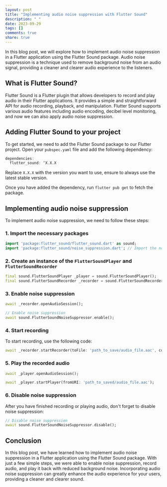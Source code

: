 ```yaml
---
layout: post
title: "Implementing audio noise suppression with Flutter Sound"
description: " "
date: 2023-09-29
tags: []
comments: true
share: true
---
```


In this blog post, we will explore how to implement audio noise suppression in a Flutter application using the Flutter Sound package. Audio noise suppression is a technique used to remove background noise from an audio signal, providing a cleaner and clearer audio experience to the listeners. 

## What is Flutter Sound?

Flutter Sound is a Flutter plugin that allows developers to record and play audio in their Flutter applications. It provides a simple and straightforward API for audio recording, playback, and manipulation. Flutter Sound supports various audio features including audio encoding, decibel level monitoring, and now we can also apply audio noise suppression.

## Adding Flutter Sound to your project

To get started, we need to add the Flutter Sound package to our Flutter project. Open your `pubspec.yaml` file and add the following dependency:

```dart
dependencies:
  flutter_sound: ^X.X.X
```

Replace `X.X.X` with the version you want to use, ensure to always use the latest stable version.

Once you have added the dependency, run `flutter pub get` to fetch the package.

## Implementing audio noise suppression

To implement audio noise suppression, we need to follow these steps:

### 1. Import the necessary packages

```dart
import 'package:flutter_sound/flutter_sound.dart' as sound;
import 'package:flutter_sound/noise_suppression.dart'; // Import the noise suppression package
```

### 2. Create an instance of the `FlutterSoundPlayer` and `FlutterSoundRecorder`

```dart
final sound.FlutterSoundPlayer _player = sound.FlutterSoundPlayer();
final sound.FlutterSoundRecorder _recorder = sound.FlutterSoundRecorder();
```

### 3. Enable noise suppression

```dart
await _recorder.openAudioSession();

// Enable noise suppression
await sound.FlutterSoundNoiseSuppressor.enable();
```

### 4. Start recording

To start recording, use the following code:

```dart
await _recorder.startRecorder(toFile: 'path_to_save/audio_file.aac', codec: sound.Codec.aacADTS);
```

### 5. Play the recorded audio

```dart
await _player.openAudioSession(); 

await _player.startPlayer(fromURI: 'path_to_saved/audio_file.aac');
```

### 6. Disable noise suppression

After you have finished recording or playing audio, don't forget to disable noise suppression:

```dart
// Disable noise suppression
await sound.FlutterSoundNoiseSuppressor.disable();
```

## Conclusion

In this blog post, we have learned how to implement audio noise suppression in a Flutter application using the Flutter Sound package. With just a few simple steps, we were able to enable noise suppression, record audio, and play it back with reduced background noise. Incorporating audio noise suppression can greatly enhance the audio experience for your users, providing a cleaner and clearer sound.